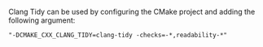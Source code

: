 Clang Tidy can be used by configuring the CMake project and adding the following argument:
```
"-DCMAKE_CXX_CLANG_TIDY=clang-tidy -checks=-*,readability-*"
```